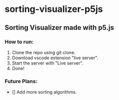 # sorting-visualizer-p5js

## Sorting Visualizer made with p5.js

### How to run:
1. Clone the repo using git clone.
2. Download vscode extension "live server".
3. Start the server with "Live server".
4. Done!

### Future Plans:
 - [] Add more sorting algorithms.
